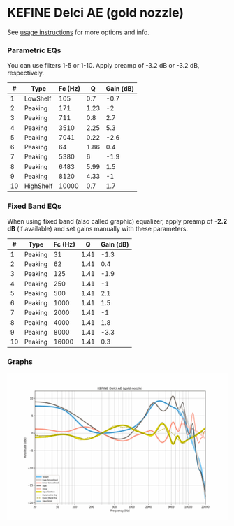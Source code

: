 # KEFINE Delci AE (gold nozzle)
See [usage instructions](https://github.com/jaakkopasanen/AutoEq#usage) for more options and info.

### Parametric EQs
You can use filters 1-5 or 1-10. Apply preamp of -3.2 dB or -3.2 dB, respectively.

|   # | Type      |   Fc (Hz) |    Q |   Gain (dB) |
|-----|-----------|-----------|------|-------------|
|   1 | LowShelf  |       105 | 0.7  |        -0.7 |
|   2 | Peaking   |       171 | 1.23 |        -2   |
|   3 | Peaking   |       711 | 0.8  |         2.7 |
|   4 | Peaking   |      3510 | 2.25 |         5.3 |
|   5 | Peaking   |      7041 | 0.22 |        -2.6 |
|   6 | Peaking   |        64 | 1.86 |         0.4 |
|   7 | Peaking   |      5380 | 6    |        -1.9 |
|   8 | Peaking   |      6483 | 5.99 |         1.5 |
|   9 | Peaking   |      8120 | 4.33 |        -1   |
|  10 | HighShelf |     10000 | 0.7  |         1.7 |

### Fixed Band EQs
When using fixed band (also called graphic) equalizer, apply preamp of **-2.2 dB** (if available) and set gains manually with these parameters.

|   # | Type    |   Fc (Hz) |    Q |   Gain (dB) |
|-----|---------|-----------|------|-------------|
|   1 | Peaking |        31 | 1.41 |        -1.3 |
|   2 | Peaking |        62 | 1.41 |         0.4 |
|   3 | Peaking |       125 | 1.41 |        -1.9 |
|   4 | Peaking |       250 | 1.41 |        -1   |
|   5 | Peaking |       500 | 1.41 |         2.1 |
|   6 | Peaking |      1000 | 1.41 |         1.5 |
|   7 | Peaking |      2000 | 1.41 |        -1   |
|   8 | Peaking |      4000 | 1.41 |         1.8 |
|   9 | Peaking |      8000 | 1.41 |        -3.3 |
|  10 | Peaking |     16000 | 1.41 |         0.3 |

### Graphs
![](./KEFINE%20Delci%20AE%20(gold%20nozzle).png)
